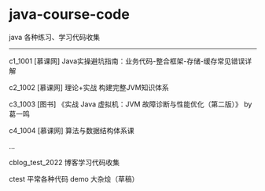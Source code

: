 # java-course-code
java 各种练习、学习代码收集

----


c1_1001     [慕课网] Java实操避坑指南：业务代码-整合框架-存储-缓存常见错误详解

c2_1002     [慕课网] 理论+实战 构建完整JVM知识体系

c3_1003     [图书] 《实战 Java 虚拟机：JVM 故障诊断与性能优化（第二版）》 by 葛一鸣

c4_1004     [慕课网] 算法与数据结构体系课


...

cblog_test_2022 博客学习代码收集

ctest   平常各种代码 demo 大杂烩（草稿）



